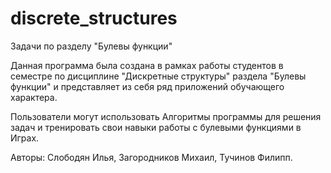 # discrete_structures
Задачи по разделу "Булевы функции"

Данная программа была создана в рамках работы студентов в семестре по дисциплине &quot;Дискретные структуры&quot; раздела &quot;Булевы функции&quot; и представляет из себя ряд приложений обучающего характера.

Пользователи могут использовать Алгоритмы программы для решения задач и тренировать свои навыки работы с булевыми функциями в Играх.

Авторы: Слободян Илья, Загородников Михаил, Тучинов Филипп.
